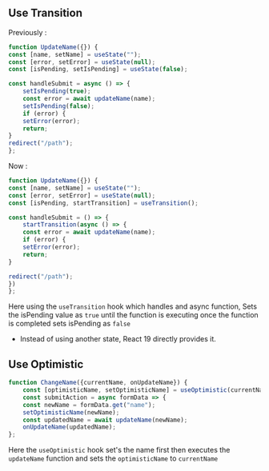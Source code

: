## Use Transition
Previously : 
```js
function UpdateName({}) {  
const [name, setName] = useState("");  
const [error, setError] = useState(null);  
const [isPending, setIsPending] = useState(false);  

const handleSubmit = async () => {  
	setIsPending(true);  
	const error = await updateName(name);  
	setIsPending(false);  
	if (error) {  
	setError(error);  
	return;  
}  
redirect("/path");  
};
```

Now : 
```js
function UpdateName({}) {  
const [name, setName] = useState("");  
const [error, setError] = useState(null);  
const [isPending, startTransition] = useTransition();  

const handleSubmit = () => {  
	startTransition(async () => {  
	const error = await updateName(name);  
	if (error) {  
	setError(error);  
	return;  
}  

redirect("/path");  
})  
};
```

Here using the `useTransition` hook which handles and async function, Sets the isPending value as `true` until the function is executing once the function is completed sets isPending as `false`

- Instead of using another state, React 19 directly provides it.

## Use Optimistic

```js
function ChangeName({currentName, onUpdateName}) {  
	const [optimisticName, setOptimisticName] = useOptimistic(currentName);  
	const submitAction = async formData => {  
	const newName = formData.get("name");  
	setOptimisticName(newName);  
	const updatedName = await updateName(newName);  
	onUpdateName(updatedName);  
};
```

Here the `useOptimistic` hook set's the name first then executes the `updateName` function and sets the `optimisticName` to `currentName`



